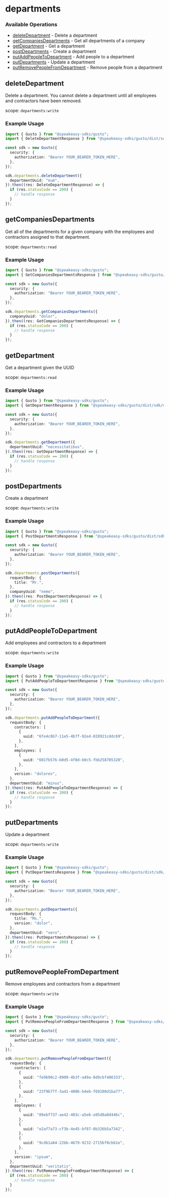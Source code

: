 # departments

### Available Operations

* [deleteDepartment](#deletedepartment) - Delete a department
* [getCompaniesDepartments](#getcompaniesdepartments) - Get all departments of a company
* [getDepartment](#getdepartment) - Get a department
* [postDepartments](#postdepartments) - Create a department
* [putAddPeopleToDepartment](#putaddpeopletodepartment) - Add people to a department
* [putDepartments](#putdepartments) - Update a department
* [putRemovePeopleFromDepartment](#putremovepeoplefromdepartment) - Remove people from a department

## deleteDepartment

Delete a department. You cannot delete a department until all employees and contractors have been removed.

scope: `departments:write`


### Example Usage

```typescript
import { Gusto } from "@speakeasy-sdks/gusto";
import { DeleteDepartmentResponse } from "@speakeasy-sdks/gusto/dist/sdk/models/operations";

const sdk = new Gusto({
  security: {
    authorization: "Bearer YOUR_BEARER_TOKEN_HERE",
  },
});

sdk.departments.deleteDepartment({
  departmentUuid: "eum",
}).then((res: DeleteDepartmentResponse) => {
  if (res.statusCode == 200) {
    // handle response
  }
});
```

## getCompaniesDepartments

Get all of the departments for a given company with the employees and contractors assigned to that department.

scope: `departments:read`

### Example Usage

```typescript
import { Gusto } from "@speakeasy-sdks/gusto";
import { GetCompaniesDepartmentsResponse } from "@speakeasy-sdks/gusto/dist/sdk/models/operations";

const sdk = new Gusto({
  security: {
    authorization: "Bearer YOUR_BEARER_TOKEN_HERE",
  },
});

sdk.departments.getCompaniesDepartments({
  companyUuid: "dolor",
}).then((res: GetCompaniesDepartmentsResponse) => {
  if (res.statusCode == 200) {
    // handle response
  }
});
```

## getDepartment

Get a department given the UUID

scope: `departments:read`


### Example Usage

```typescript
import { Gusto } from "@speakeasy-sdks/gusto";
import { GetDepartmentResponse } from "@speakeasy-sdks/gusto/dist/sdk/models/operations";

const sdk = new Gusto({
  security: {
    authorization: "Bearer YOUR_BEARER_TOKEN_HERE",
  },
});

sdk.departments.getDepartment({
  departmentUuid: "necessitatibus",
}).then((res: GetDepartmentResponse) => {
  if (res.statusCode == 200) {
    // handle response
  }
});
```

## postDepartments

Create a department

scope: `departments:write`

### Example Usage

```typescript
import { Gusto } from "@speakeasy-sdks/gusto";
import { PostDepartmentsResponse } from "@speakeasy-sdks/gusto/dist/sdk/models/operations";

const sdk = new Gusto({
  security: {
    authorization: "Bearer YOUR_BEARER_TOKEN_HERE",
  },
});

sdk.departments.postDepartments({
  requestBody: {
    title: "Mr.",
  },
  companyUuid: "nemo",
}).then((res: PostDepartmentsResponse) => {
  if (res.statusCode == 200) {
    // handle response
  }
});
```

## putAddPeopleToDepartment

Add employees and contractors to a department

scope: `departments:write`


### Example Usage

```typescript
import { Gusto } from "@speakeasy-sdks/gusto";
import { PutAddPeopleToDepartmentResponse } from "@speakeasy-sdks/gusto/dist/sdk/models/operations";

const sdk = new Gusto({
  security: {
    authorization: "Bearer YOUR_BEARER_TOKEN_HERE",
  },
});

sdk.departments.putAddPeopleToDepartment({
  requestBody: {
    contractors: [
      {
        uuid: "6fe4c8b7-11e5-4b7f-92ed-028921cddc69",
      },
    ],
    employees: [
      {
        uuid: "601fb576-b0d5-4f0d-b0c5-fbb258705320",
      },
    ],
    version: "dolores",
  },
  departmentUuid: "minus",
}).then((res: PutAddPeopleToDepartmentResponse) => {
  if (res.statusCode == 200) {
    // handle response
  }
});
```

## putDepartments

Update a department

scope: `departments:write`

### Example Usage

```typescript
import { Gusto } from "@speakeasy-sdks/gusto";
import { PutDepartmentsResponse } from "@speakeasy-sdks/gusto/dist/sdk/models/operations";

const sdk = new Gusto({
  security: {
    authorization: "Bearer YOUR_BEARER_TOKEN_HERE",
  },
});

sdk.departments.putDepartments({
  requestBody: {
    title: "Ms.",
    version: "dolor",
  },
  departmentUuid: "vero",
}).then((res: PutDepartmentsResponse) => {
  if (res.statusCode == 200) {
    // handle response
  }
});
```

## putRemovePeopleFromDepartment

Remove employees and contractors from a department

scope: `departments:write`


### Example Usage

```typescript
import { Gusto } from "@speakeasy-sdks/gusto";
import { PutRemovePeopleFromDepartmentResponse } from "@speakeasy-sdks/gusto/dist/sdk/models/operations";

const sdk = new Gusto({
  security: {
    authorization: "Bearer YOUR_BEARER_TOKEN_HERE",
  },
});

sdk.departments.putRemovePeopleFromDepartment({
  requestBody: {
    contractors: [
      {
        uuid: "fe9b90c2-8909-4b3f-a49a-8d9cbf486333",
      },
      {
        uuid: "23f9b77f-3a41-4006-b4eb-f69280d1ba77",
      },
    ],
    employees: [
      {
        uuid: "89ebf737-ae42-403c-a5e6-a95d8a0d446c",
      },
      {
        uuid: "e2af7a73-cf3b-4e45-bf87-0b326b5a7342",
      },
      {
        uuid: "9cdb1a84-22bb-4679-9232-2715bf0cbb1e",
      },
    ],
    version: "ipsum",
  },
  departmentUuid: "veritatis",
}).then((res: PutRemovePeopleFromDepartmentResponse) => {
  if (res.statusCode == 200) {
    // handle response
  }
});
```
